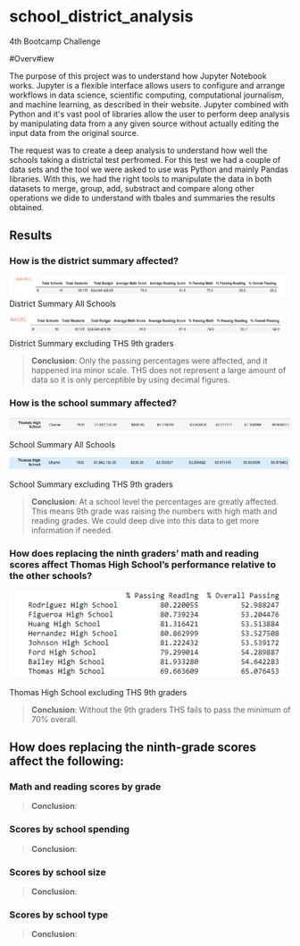 # school_district_analysis
4th Bootcamp Challenge

#Overv#iew 

The purpose of this project was to understand how Jupyter Notebook works. 
Jupyter is a flexible interface allows users to configure and arrange workflows in data science, scientific computing, computational journalism, and machine learning, as described in their website. Jupyter combined with Python and it's vast pool of libraries allow the user to perform deep analysis by manipulating data from a any given source without actually editing the input data from the original source. 

The request was to create a deep analysis to understand how well the schools taking a districtal test perfromed. For this test we had a couple of data sets and the tool we were asked to use was Python and mainly Pandas libraries. With this, we had the right tools to manipulate the data in both datasets to merge, group, add, substract and compare along other operations we dide to understand with tbales and summaries the results obtained. 

## Results

### How is the district summary affected?

![Disctrict_Summary](https://github.com/dpiedra86/school_district_analysis/blob/main/Images/practice_district_summary.png)
District Summary All Schools

![Disctrict_Summary](https://github.com/dpiedra86/school_district_analysis/blob/main/Images/challenge_district_summary.png)
District Summary excluding THS 9th graders

> **Conclusion**: 
Only the passing percentages were affected, and it happened ina minor scale. THS does not represent a large amount of data so it is only perceptible by using decimal figures.

### How is the school summary affected?
 
![School_Summary](https://github.com/dpiedra86/school_district_analysis/blob/main/Images/practice_school_summary.png)

School Summary All Schools

![School_Summary](https://github.com/dpiedra86/school_district_analysis/blob/main/Images/challenge_school_summary.png)

School Summary excluding THS 9th graders

> **Conclusion**: At a school level the percentages are greatly affected. This means 9th grade was raising the numbers with high math and reading grades. 
> We could deep dive into this data to get more information if needed. 

### How does replacing the ninth graders’ math and reading scores affect Thomas High School’s performance relative to the other schools?

![School_Summary](https://github.com/dpiedra86/school_district_analysis/blob/main/Images/THS_failed.png)

Thomas High School excluding THS 9th graders

> **Conclusion**: Without the 9th graders THS fails to pass the minimum of 70% overall.


## How does replacing the ninth-grade scores affect the following:
### Math and reading scores by grade
> **Conclusion**: 


### Scores by school spending
> **Conclusion**: 


### Scores by school size
> **Conclusion**: 


### Scores by school type
> **Conclusion**: 


